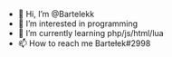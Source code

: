 - 👋 Hi, I’m @Bartelekk
- 👀 I’m interested in programming
- 🌱 I’m currently learning php/js/html/lua
- 📫 How to reach me Bartełek#2998

<!---
Bartelekk/Bartelekk is a ✨ special ✨ repository because its `README.md` (this file) appears on your GitHub profile.
You can click the Preview link to take a look at your changes.
--->
